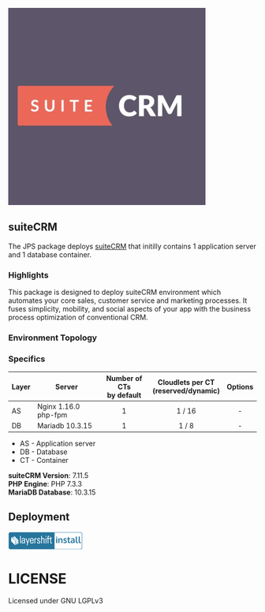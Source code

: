 [![suiteCRM](images/suite.jpg)](../../../suitecrm)

## suiteCRM

The JPS package deploys [suiteCRM](https://suitecrm.com/)  that initilly contains 1 application server and 1 database container.

### Highlights

This package is designed to deploy suiteCRM environment which automates your core sales, customer service and marketing processes.
It fuses simplicity, mobility, and social aspects of your app with the business process optimization of conventional CRM.

### Environment Topology

### Specifics

Layer                |         Server         | Number of CTs <br/> by default | Cloudlets per CT <br/> (reserved/dynamic) | Options
-------------------- | ---------------------- | :----------------------------: | :---------------------------------------: | :-----:
AS                   | Nginx 1.16.0 php-fpm   |       1                        |           1 / 16                          | -
DB                   | Mariadb 10.3.15        |       1                        |           1 / 8                           | -

* AS - Application server 
* DB - Database 
* CT - Container

**suiteCRM Version**: 7.11.5<br/>
**PHP Engine**: PHP 7.3.3<br/>
**MariaDB Database**: 10.3.15

## Deployment

[![Deploy to Layershift Jelastic PaaS](images/layershift-install-3.png)](http://jps.layershift.com/suitecrm/deploy.html)

# LICENSE

Licensed under GNU LGPLv3
